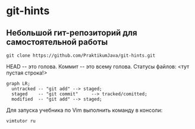 # git-hints

## Небольшой гит-репозиторий для самостоятельной работы

`git clone https://github.com/PraktikumJava/git-hints.git`

HEAD -- это голова.
Коммит -- это всему голова.
Статусы файлов:
<тут пустая строка!>

```mermaid
graph LR;
  untracked -- "git add" --> staged;
  staged    -- "git commit"     --> tracked/comitted;
  modified  -- "git add" --> staged;
```

Для запуска учебника по Vim выполнить команду в консоли:
```
vimtutor ru
```
